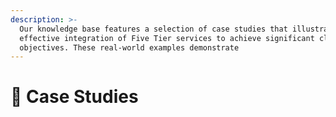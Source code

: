 ```yaml
---
description: >-
  Our knowledge base features a selection of case studies that illustrate the
  effective integration of Five Tier services to achieve significant client
  objectives. These real-world examples demonstrate
---
```


# 📃 Case Studies

